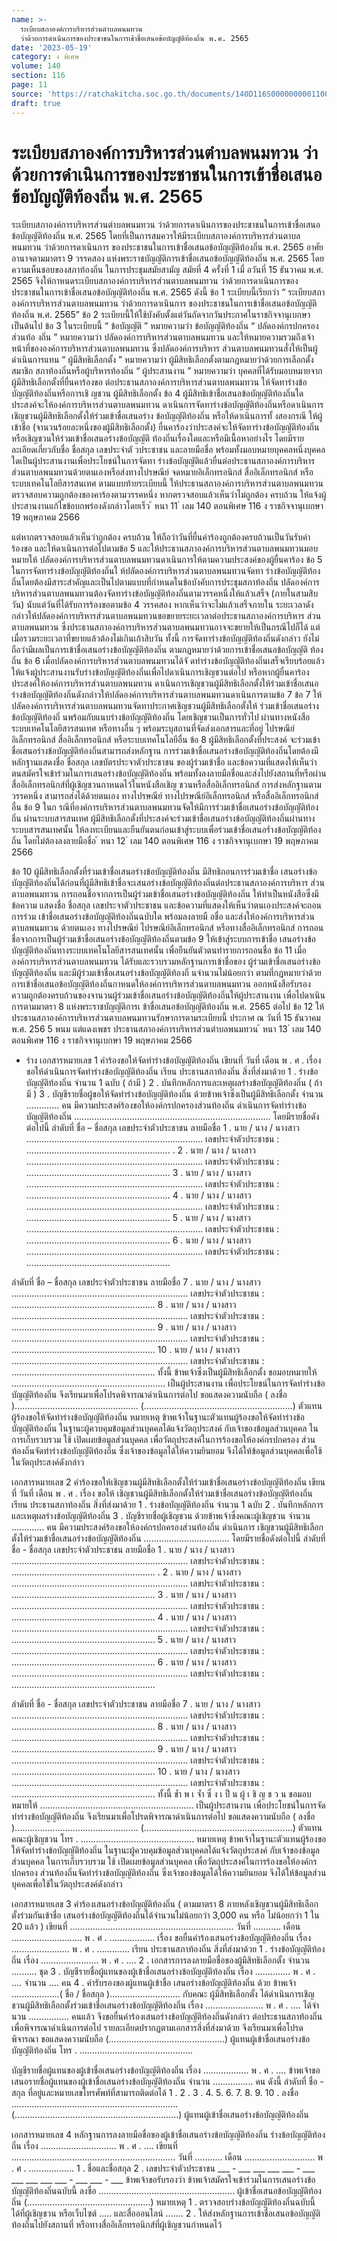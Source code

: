 ```yaml
---
name: >-
  ระเบียบสภาองค์การบริหารส่วนตำบลพนมทวน
  ว่าด้วยการดำเนินการของประชาชนในการเข้าชื่อเสนอข้อบัญญัติท้องถิ่น พ.ศ. 2565
date: '2023-05-19'
category: ง พิเศษ
volume: 140
section: 116
page: 11
source: 'https://ratchakitcha.soc.go.th/documents/140D116S0000000001100.pdf'
draft: true
---
```


# ระเบียบสภาองค์การบริหารส่วนตำบลพนมทวน ว่าด้วยการดำเนินการของประชาชนในการเข้าชื่อเสนอข้อบัญญัติท้องถิ่น พ.ศ. 2565

ระเบียบสภาองค์การบริหารส่วนตำบลพนมทวน ว่าด้วยการดาเนินการของประชาชนในการเข้าชื่อเสนอข้อบัญญัติท้องถิ่น พ.ศ. 2565 โดยที่เป็นการสมควรให้มีระเบียบสภาองค์การบริหารส่วนตาบลพนมทวน ว่าด้วยการดาเนินการ ของประชาชนในการเข้าชื่อเสนอข้อบัญญัติท้องถิ่น พ.ศ. 2565 อาศัยอานาจตามมาตรา 9 วรรคสอง แห่งพระราชบัญญัติการเข้าชื่อเสนอข้อบัญญัติท้องถิ่น พ.ศ. 2565 โดยความเห็นชอบของสภาท้องถิ่น ในการประชุมสมัยสามัญ สมัยที่ 4 ครั้งที่ 1 เมื่ อวันที่ 15 ธันวาคม พ.ศ. 2565 จึงให้กาหนดระเบียบสภาองค์การบริหารส่วนตาบลพนมทวน ว่าด้วยการดาเนินการของประชาชนในการเข้าชื่อเสนอข้อบัญญัติท้องถิ่น พ.ศ. 2565 ดังนี้ ข้อ 1 ระเบียบนี้เรียกว่า “ ระเบียบสภาองค์การบริหารส่วนตาบลพนมทวน ว่าด้วยการดาเนินการ ของประชาชนในการเข้าชื่อเสนอข้อบัญญัติท้องถิ่น พ.ศ. 2565” ข้อ 2 ระเบียบนี้ให้ใช้บังคับตั้งแต่วันถัดจากวันประกาศในราชกิจจานุเบกษาเป็นต้นไป ข้อ 3 ในระเบียบนี้ “ ข้อบัญญัติ ” หมายความว่า ข้อบัญญัติท้องถิ่น “ ปลัดองค์กรปกครองส่วนท้อ งถิ่น ” หมายความว่า ปลัดองค์การบริหารส่วนตาบลพนมทวน และให้หมายความรวมถึงเจ้าหน้าที่ขององค์การบริหารส่วนตาบลพนมทวน ซึ่งปลัดองค์การบริหาร ส่วนตาบลพนมทวนสั่งให้เป็นผู้ดำเนินการแทน “ ผู้มีสิทธิเลือกตั้ง ” หมายความว่า ผู้มีสิทธิเลือกตั้งตามกฎหมายว่าด้วยการเลือกตั้งสมาชิก สภาท้องถิ่นหรือผู้บริหารท้องถิ่น “ ผู้ประสานงาน ” หมายความว่า บุคคลที่ได้รับมอบหมายจากผู้มีสิทธิเลือกตั้งที่ยื่นคาร้องขอ ต่อประธานสภาองค์การบริหารส่วนตาบลพนมทวน ให้จัดทาร่างข้อบัญญัติท้องถิ่นหรือการเชิ ญชวน ผู้มีสิทธิเลือกตั้ง ข้อ 4 ผู้มีสิทธิเข้าชื่อเสนอข้อบัญญัติท้องถิ่นใดประสงค์จะให้องค์การบริหารส่วนตาบลพนมทวน ดาเนินการจัดทาร่างข้อบัญญัติท้องถิ่นหรือดาเนินการเชิญชวนผู้มีสิทธิเลือกตั้งให้ร่วมเข้าชื่อเสนอร่าง ข้อบัญญัติท้องถิ่น หรือให้ดาเนินการทั้ งสองกรณี ให้ผู้เข้าชื่อ (จานวนร้อยละหนึ่งของผู้มีสิทธิเลือกตั้ง) ยื่นคาร้องว่าประสงค์จะให้จัดทาร่างข้อบัญญัติท้องถิ่นหรือเชิญชวนให้ร่วมเข้าชื่อเสนอร่างข้อบัญญัติ ท้องถิ่นเรื่องใดและหรือมีเนื้อหาอย่างไร โดยมีรายละเอียดเกี่ยวกับชื่อ ชื่อสกุล เลขประจำตั วประชาชน และลายมือชื่อ พร้อมทั้งมอบหมายบุคคลหนึ่งบุคคลใดเป็นผู้ประสานงานเพื่อประโยชน์ในการจัดทา ร่างข้อบัญญัติแล้วยื่นต่อประธานสภาองค์การบริหารส่วนตาบลพนมทวนด้วยตนเองหรือส่งทางไปรษณีย์ จดหมายอิเล็กทรอนิกส์ สื่ออิเล็กทรอนิกส์ หรือระบบเทคโนโลยีสารสนเทศ ตามแบบท้ายระเบียบนี้ ให้ประธานสภาองค์การบริหารส่วนตาบลพนมทวนตรวจสอบความถูกต้องของคาร้องตามวรรคหนึ่ง หากตรวจสอบแล้วเห็นว่าไม่ถูกต้อง ครบถ้วน ให้แจ้งผู้ประสานงานแก้ไขข้อบกพร่องดังกล่าวโดยเร็ว ้ หนา 11 ่ เลม 140 ตอนพิเศษ 116 ง ราชกิจจานุเบกษา 19 พฤษภาคม 2566

แต่หากตรวจสอบแล้วเห็นว่าถูกต้อง ครบถ้วน ให้ถือว่าวันที่ยื่นคำร้องถูกต้องครบถ้วนเป็นวันรับคำร้องขอ และให้ดาเนินการต่อไปตามข้อ 5 และให้ประธานสภาองค์การบริหารส่วนตาบลพนมทวนมอบหมายให้ ปลัดองค์การบริหารส่วนตาบลพนมทวนดาเนินการให้ตามความประสงค์ของผู้ยื่นคาร้อง ข้อ 5 ในการจัดทาร่างข้อบัญญัติท้องถิ่นใ ห้ปลัดองค์การบริหารส่วนตาบลพนมทวนจัดทา ร่างข้อบัญญัติท้องถิ่นโดยต้องมีสาระสำคัญและเป็นไปตามแบบที่กำหนดในข้อบังคับการประชุมสภาท้องถิ่น ปลัดองค์การบริหารส่วนตาบลพนมทวนต้องจัดทาร่างข้อบัญญัติท้องถิ่นตามวรรคหนึ่งให้แล้วเสร็จ (ภายในสามสิบวัน) นับแต่วันที่ได้รับการร้องขอตามข้อ 4 วรรคสอง หากเห็นว่าจะไม่แล้วเสร็จภายใน ระยะเวลาดังกล่าวให้ปลัดองค์การบริหารส่วนตาบลพนมทวนขอขยายระยะเวลาต่อประธานสภาองค์การบริหาร ส่วนตาบลพนมทวน ซึ่งประธานสภาองค์การบริหารส่วนตาบลพนมทวนอาจจะขยายให้เป็นกรณีไปก็ได้ แต่ เมื่อรวมระยะเวลาที่ขยายแล้วต้องไม่เกินเก้าสิบวัน ทั้งนี้ การจัดทาร่างข้อบัญญัติท้องถิ่นดังกล่าว ยังไม่ถือว่ามีผลเป็นการเข้าชื่อเสนอร่างข้อบัญญัติท้องถิ่น ตามกฎหมายว่าด้วยการเข้าชื่อเสนอข้อบัญญัติ ท้องถิ่น ข้อ 6 เมื่อปลัดองค์การบริหารส่วนตาบลพนมทวนได้จั ดทำร่างข้อบัญญัติท้องถิ่นเสร็จเรียบร้อยแล้ว ให้แจ้งผู้ประสานงานรับร่างข้อบัญญัติท้องถิ่นเพื่อไปดาเนินการเชิญชวนต่อไป หรือหากผู้ยื่นคาร้อง ประสงค์ให้องค์การบริหารส่วนตาบลพนมทวน ดาเนินการเชิญชวนผู้มีสิทธิเลือกตั้งให้ร่วมเข้าชื่อเสนอ ร่างข้อบัญญัติท้องถิ่นดังกล่าวให้ปลัดองค์การบริหารส่วนตาบลพนมทวนดาเนินการตามข้อ 7 ข้อ 7 ให้ปลัดองค์การบริหารส่วนตาบลพนมทวนจัดทาประกาศเชิญชวนผู้มีสิทธิเลือกตั้งให้ ร่วมเข้าชื่อเสนอร่างข้อบัญญัติท้องถิ่ นพร้อมกับแนบร่างข้อบัญญัติท้องถิ่น โดยเชิญชวนเป็นการทั่วไป ผ่านทางหนังสือ ระบบเทคโนโลยีสารสนเทศ หรือทางอื่น ๆ พร้อมระบุสถานที่จัดส่งเอกสารและที่อยู่ ไปรษณีย์อิเล็กทรอนิกส์ สื่ออิเล็กทรอนิกส์ หรือระบบเทคโนโลยีอื่น ข้อ 8 ผู้มีสิทธิเลือกตั้งที่ประสงค์ จะร่วมเข้าชื่อเสนอร่างข้อบัญญัติท้องถิ่นสามารถส่งหลักฐาน การร่วมเข้าชื่อเสนอร่างข้อบัญญัติท้องถิ่นโดยต้องมีหลักฐานแสดงชื่อ ชื่อสกุล เลขบัตรประจาตัวประชาชน ของผู้ร่วมเข้าชื่อ และข้อความที่แสดงให้เห็นว่าตนสมัครใจเข้าร่วมในการเสนอร่างข้อบัญญัติท้องถิ่น พร้อมทั้งลงลายมือชื่อและส่งไปยังสถานที่หรือผ่านสื่ออิเล็กทรอนิกส์ที่ผู้เชิญชวนกาหนดไว้ในหนังสือเชิญ ชวนหรือสื่ออิเล็กทรอนิกส์ การส่งหลักฐานตามวรรคหนึ่ง สามารถส่งได้ด้วยตนเอง ทางไปรษณีย์ ทางไปรษณีย์อิเล็กทรอนิกส์ หรือสื่ออิเล็กทรอนิกส์อื่น ข้อ 9 ในก รณีที่องค์การบริหารส่วนตาบลพนมทวนจัดให้มีการร่วมเข้าชื่อเสนอร่างข้อบัญญัติท้องถิ่น ผ่านระบบสารสนเทศ ผู้มีสิทธิเลือกตั้งที่ประสงค์จะร่วมเข้าชื่อเสนอร่างข้อบัญญัติท้องถิ่นผ่านทาง ระบบสารสนเทศนั้น ให้ลงทะเบียนและยืนยันตนก่อนเข้าสู่ระบบเพื่อร่วมเข้าชื่อเสนอร่ำงข้อบัญญัติท้องถิ่น โดยไม่ต้องลงลายมือชื่อ ้ หนา 12 ่ เลม 140 ตอนพิเศษ 116 ง ราชกิจจานุเบกษา 19 พฤษภาคม 2566

ข้อ 10 ผู้มีสิทธิเลือกตั้งที่ร่วมเข้าชื่อเสนอร่างข้อบัญญัติท้องถิ่น มีสิทธิถอนการร่วมเข้าชื่อ เสนอร่างข้อบัญญัติท้องถิ่นได้ก่อนที่ผู้มีสิทธิเข้าชื่อจะเสนอร่างข้อบัญญัติท้องถิ่นต่อประธานสภาองค์การบริหาร ส่วนตาบลพนมทวน การถอนชื่อจากการเป็นผู้ร่วมเข้าชื่อเสนอร่างข้อบัญญัติท้องถิ่น ให้ทำเป็นหนังสือซึ่งมีข้อความ แสดงชื่อ ชื่อสกุล เลขประจาตัวประชาชน และข้อความที่แสดงให้เห็นว่าตนเองประสงค์จะถอนการร่วม เข้าชื่อเสนอร่างข้อบัญญัติท้องถิ่นฉบับใด พร้อมลงลายมื อชื่อ และส่งให้องค์การบริหารส่วนตาบลพนมทวน ด้วยตนเอง ทางไปรษณีย์ ไปรษณีย์อิเล็กทรอนิกส์ หรือทางสื่ออิเล็กทรอนิกส์ การถอนชื่อจากการเป็นผู้ร่วมเข้าชื่อเสนอร่างข้อบัญญัติท้องถิ่นตามข้อ 9 ให้เข้าสู่ระบบการเข้าชื่อ เสนอร่างข้อบัญญัติท้องถิ่นทางระบบเทคโนโลยีสารสนเทศนั้น เพื่อยืนยันตัวตนทำรายการถอนชื่อ ข้อ 11 เมื่อองค์การบริหารส่วนตาบลพนมทวน ได้รับและรวบรวมหลักฐานการเข้าชื่อของ ผู้ร่วมเข้าชื่อเสนอร่างข้อบัญญัติท้องถิ่น และมีผู้ร่วมเข้าชื่อเสนอร่างข้อบัญญัติท้องถิ่ นจำนวนไม่น้อยกว่า ตามที่กฎหมายว่าด้วยการเข้าชื่อเสนอข้อบัญญัติท้องถิ่นกาหนดให้องค์การบริหารส่วนตาบลพนมทวน ออกหนังสือรับรองความถูกต้องครบถ้วนของจานวนผู้ร่วมเข้าชื่อเสนอร่างข้อบัญญัติท้องถิ่นให้ผู้ประสานงาน เพื่อไปดาเนินการตามมาตรา 8 แห่งพระราชบัญญัติการเ ข้าชื่อเสนอข้อบัญญัติท้องถิ่น พ.ศ. 2565 ต่อไป ข้อ 12 ให้ประธานสภาองค์การบริหารส่วนตาบลพนมทวนรักษาการตามระเบียบนี้ ประกาศ ณ วันที่ 15 ธันวาคม พ.ศ. 256 5 พนม แต่แดงเพชร ประธานสภาองค์การบริหารส่วนตำบลพนมทวน ้ หนา 13 ่ เลม 140 ตอนพิเศษ 116 ง ราชกิจจานุเบกษา 19 พฤษภาคม 2566

- ร่าง เอกสารหมายเลข 1 คําร้องขอให้จัดทําร่างข้อบัญญัติท้องถิ่น เขียนที่ วันที่ เดือน พ . ศ . เรื่อง ขอให้ดําเนินการจัดทําร่างข้อบัญญัติท้องถิ่น เรียน ประธานสภาท้องถิ่น สิ่งที่ส่งมาด้วย 1 . ร่างข้อบัญญัติท้องถิ่น จํานวน 1 ฉบับ ( ถ้ามี ) 2 . บันทึกหลักการและเหตุผลร่างข้อบัญญัติท้องถิ่น ( ถ้ามี ) 3 . บัญชีรายชื่อผู้ขอให้จัดทําร่างข้อบัญญัติท้องถิ่น ด้วยข้าพเจ้าซึ่งเป็นผู้มีสิทธิเลือกตั้ง จํานวน ............. คน มีความประสงค์ร้องขอให้องค์กรปกครองส่วนท้องถิ่น ดําเนินการจัดทําร่างข้อบัญญัติท้องถิ่น .............................................................................. โดยมีรายชื่อดังต่อไปนี้ ลําดับที่ ชื่อ – ชื่อสกุล เลขประจําตัวประชาชน ลายมือชื่อ 1 . นาย / นาง / นางสาว ...................................................................... เลขประจําตัวประชาชน : ......................................................... . 2 . นาย / นาง / นางสาว ...................................................................... เลขประจําตัวประชาชน : ......................................................... 3 . นาย / นาง / นางสาว ...................................................................... เลขประจําตัวประชาชน : ......................................................... 4 . นาย / นาง / นางสาว ...................................................................... เลขประจําตัวประชาชน : ......................................................... 5 . นาย / นาง / นางสาว ...................................................................... เลขประจําตัวประชาชน : ......................................................... 6 . นาย / นาง / นางสาว ...................................................................... เลขประจําตัวประชาชน : .........................................................

ลําดับที่ ชื่อ – ชื่อสกุล เลขประจําตัวประชาชน ลายมือชื่อ 7 . นาย / นาง / นางสาว ...................................................................... เลขประจําตัวประชาชน : ......................................................... 8 . นาย / นาง / นางสาว ...................................................................... เลขประจําตัวประชาชน : ......................................................... 9 . นาย / นาง / นางสาว ...................................................................... เลขประจําตัวประชาชน : ......................................................... 10 . นาย / นาง / นางสาว ...................................................................... เลขประจําตัวประชาชน : ......................................................... ทั้งนี้ ข้าพเจ้าซึ่งเป็นผู้มีสิทธิเลือกตั้ง ขอมอบหมายให้ ............................................................. เป็นผู้ประสานงาน เพื่อประโยชน์ในการจัดทําร่างข้อบัญญัติท้องถิ่น จึงเรียนมาเพื่อโปรดพิจารณาดําเนินการต่อไป ขอแสดงความนับถือ ( ลงชื่อ )................................................. (...........................................................) ตัวแทนผู้ร้องขอให้จัดทําร่างข้อบัญญัติท้องถิ่น หมายเหตุ ข้าพเจ้าในฐานะตัวแทนผู้ร้องขอให้จัดทําร่างข้อบัญญัติท้องถิ่น ในฐานะผู้ควบคุมข้อมูลส่วนบุคคลได้แจ้งวัตถุประสงค์ กับเจ้าของข้อมูลส่วนบุคคล ในการเก็บรวบรวม ใช้ เปิดเผยข้อมูลส่วนบุคคล เพื่อวัตถุประสงค์ในการร้องขอให้องค์กรปกครอง ส่วนท้องถิ่นจัดทําร่างข้อบัญญัติท้องถิ่น ซึ่งเจ้าของข้อมูลได้ให้ความยินยอม จึงได้ให้ข้อมูลส่วนบุคคลเพื่อใช้ในวัตถุประสงค์ดังกล่าว

เอกสารหมายเลข 2 คําร้องขอให้เชิญชวนผู้มีสิทธิเลือกตั้งให้ร่วมเข้าชื่อเสนอร่างข้อบัญญัติท้องถิ่น เขียนที่ วันที่ เดือน พ . ศ . เรื่อง ขอให้ เชิญชวนผู้มีสิทธิเลือกตั้งให้ร่วมเข้าชื่อเสนอร่างข้อบัญญัติท้องถิ่น เรียน ประธานสภาท้องถิ่น สิ่งที่ส่งมาด้วย 1 . ร่างข้อบัญญัติท้องถิ่น จํานวน 1 ฉบับ 2 . บันทึกหลักการและเหตุผลร่างข้อบัญญัติท้องถิ่น 3 . บัญชีรายชื่อผู้เชิญชวน ด้วยข้าพเจ้าซึ่งคณะผู้เชิญชวน จํานวน ............. คน มีความประสงค์ร้องขอให้องค์กรปกครองส่วนท้องถิ่น ดําเนินการ เชิญชวนผู้มีสิทธิเลือกตั้งให้ร่วมเข้าชื่อเสนอร่างข้อบัญญัติท้องถิ่น .................................. โดยมีรายชื่อดังต่อไปนี้ ลําดับที่ ชื่อ - ชื่อสกุล เลขประจําตัวประชาชน ลายมือชื่อ 1 . นาย / นาง / นางสาว ...................................................................... เลขประจําตัวประชาชน : ......................................................... . 2 . นาย / นาง / นางสาว ...................................................................... เลขประจําตัวประชาชน : ......................................................... 3 . นาย / นาง / นางสาว ...................................................................... เลขประจําตัวประชาชน : ......................................................... 4 . นาย / นาง / นางสาว ...................................................................... เลขประจําตัวประชาชน : ......................................................... 5 . นาย / นาง / นางสาว ...................................................................... เลขประจําตัวประชาชน : ......................................................... 6 . นาย / นาง / นางสาว ...................................................................... เลขประจําตัวประชาชน : .........................................................

ลําดับที่ ชื่อ - ชื่อสกุล เลขประจําตัวประชาชน ลายมือชื่อ 7 . นาย / นาง / นางสาว ...................................................................... เลขประจําตัวประชาชน : ......................................................... 8 . นาย / นาง / นางสาว ...................................................................... เลขประจําตัวประชาชน : ......................................................... 9 . นาย / นาง / นางสาว ...................................................................... เลขประจําตัวประชาชน : ......................................................... 10 . นาย / นาง / นางสาว ...................................................................... เลขประจําตัวประชาชน : ......................................................... ทั้งนี้ ข้ำ พ เ จ้ำ ซึ่ ง เ ป็ น ผู้ เ ชิ ญ ช ว น ขอมอบหมายให้ ............................................................. เป็นผู้ประสานงาน เพื่อประโยชน์ในการจัดทําร่างข้อบัญญัติท้องถิ่น จึงเรียนมาเพื่อโปรดพิจารณาดําเนินการต่อไป ขอแสดงความนับถือ ( ลงชื่อ )................................................. (...........................................................) ตัวแทนคณะผู้เชิญชวน โทร . ............................................. หมายเหตุ ข้าพเจ้าในฐานะตัวแทนผู้ร้องขอให้จัดทําร่างข้อบัญญัติท้องถิ่น ในฐานะผู้ควบคุมข้อมูลส่วนบุคคลได้แจ้งวัตถุประสงค์ กับเจ้าของข้อมูลส่วนบุคคล ในการเก็บรวบรวม ใช้ เปิดเผยข้อมูลส่วนบุคคล เพื่อวัตถุประสงค์ในการร้องขอให้องค์กรปกครอง ส่วนท้องถิ่นจัดทําร่างข้อบัญญัติท้องถิ่น ซึ่งเจ้าของข้อมูลได้ให้ความยินยอม จึงได้ให้ข้อมูลส่วนบุคคลเพื่อใช้ในวัตถุประสงค์ดังกล่าว

เอกสารหมายเลข 3 คําร้องเสนอร่างข้อบัญญัติท้องถิ่น ( ตามมาตรา 8 ภายหลังเชิญชวนผู้มีสิทธิเลือกตั้งร่วมกันเข้าชื่อ เสนอร่างข้อบัญญัติท้องถิ่นได้จํานวนไม่น้อยกว่า 3,000 คน หรือ ไม่น้อยกว่า 1 ใน 20 แล้ว ) เขียนที่ ................................................................. วันที่ ........... เดือน ............................ พ . ศ . .................. เรื่อง ขอยื่นคําร้องเสนอร่างข้อบัญญัติท้องถิ่น เรื่อง ....................... พ . ศ . ............. เรียน ประธานสภาท้องถิ่น สิ่งที่ส่งมาด้วย 1 . ร่างข้อบัญญัติท้องถิ่น เรื่อง ....................... พ . ศ . .... 2 . เอกสารการลงลายมือชื่อของผู้มีสิทธิเลือกตั้ง จํานวน .......... ชุด 3 . บัญชีรายชื่อผู้แทนของผู้เข้าชื่อเสนอร่างข้อบัญญัติท้องถิ่น เรื่อง .............. พ . ศ . .... จํานวน .... คน 4 . คํารับรองของผู้แทนผู้เข้าชื่อ เสนอร่างข้อบัญญัติท้องถิ่น ด้วย ข้าพเจ้า ...................( ชื่อ / ชื่อสกุล )............................ กับคณะ ผู้มีสิทธิเลือกตั้ง ได้ดําเนินการเชิญชวนผู้มีสิทธิเลือกตั้งร่วมเข้าชื่อเสนอร่างข้อบัญญัติท้องถิ่น เรื่อง ....................... พ . ศ . .... ได้จํานวน ................ คนแล้ว จึงขอยื่นคําร้องเสนอร่างข้อบัญญัติท้องถิ่นดังกล่าว ต่อประธานสภาท้องถิ่น เพื่อพิจารณาดําเนินการต่อไป รายละเอียดปรากฏตามเอกสารสิ่งที่ส่งมาด้วย จึงเรียนมาเพื่อโปรดพิจารณา ขอแสดงความนับถือ (..............................................) ผู้แทนผู้เข้าชื่อเสนอร่างข้อบัญญัติท้องถิ่น โทร . .............................................

บัญชีรายชื่อผู้แทนของผู้เข้าชื่อเสนอร่างข้อบัญญัติท้องถิ่น เรื่อง .................. พ . ศ . .... ข้าพเจ้าขอเสนอรายชื่อผู้แทนของผู้เข้าชื่อเสนอร่างข้อบัญญัติท้องถิ่น จํานวน ................ คน ดังนี้ ลําดับที่ ชื่อ - สกุล ที่อยู่และหมายเลขโทรศัพท์ที่สามารถติดต่อได้ 1 . 2 . 3 . 4. 5. 6. 7. 8. 9. 10 . ลงชื่อ .................................................................. (.................................................................) ผู้แทนผู้เข้าชื่อเสนอร่างข้อบัญญัติท้องถิ่น

เอกสารหมายเลข 4 หลักฐานการลงลายมือชื่อของผู้เข้าชื่อเสนอร่างข้อบัญญัติท้องถิ่น ร่างข้อบัญญัติท้องถิ่น เรื่อง .............................. พ . ศ . .... เขียนที่ ................................................................. วันที่ ........... เดือน ............................ พ . ศ . .................. 1 . ชื่อและชื่อสกุล 2 . เลขประจําตัวประชาชน ___ - ___ ___ ___ ___ - ___ ___ ___ ___ ___ - ___ ___ - ___ ข้าพเจ้าขอรับรองว่า ข้าพเจ้าสมัครใจเข้าร่วมในการเสนอร่างข้อบัญญัติท้องถิ่นฉบับนี้ ลงชื่อ ...................................................... ผู้เข้าชื่อเสนอข้อบัญญัติท้องถิ่น (.................................................) หมายเหตุ 1 . ตรวจสอบร่างข้อบัญญัติท้องถิ่นฉบับนี้ ได้ที่ผู้เชิญชวน หรือเว็บไซต์ ..... และสื่อออนไลน์ ....... 2 . ให้ส่งหลักฐานการเข้าชื่อเสนอข้อบัญญัติท้องถิ่นไปยังสถานที่ หรือทางสื่ออิเล็กทรอนิกส์ที่ผู้เชิญชวนกําหนดไว้
